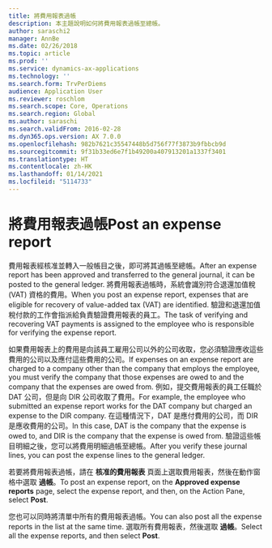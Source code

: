 ```yaml
---
title: 將費用報表過帳
description: 本主題說明如何將費用報表過帳至總帳。
author: saraschi2
manager: AnnBe
ms.date: 02/26/2018
ms.topic: article
ms.prod: ''
ms.service: dynamics-ax-applications
ms.technology: ''
ms.search.form: TrvPerDiems
audience: Application User
ms.reviewer: roschlom
ms.search.scope: Core, Operations
ms.search.region: Global
ms.author: saraschi
ms.search.validFrom: 2016-02-28
ms.dyn365.ops.version: AX 7.0.0
ms.openlocfilehash: 982b7621c35547448b5d756f77f3873b9fbbcb9d
ms.sourcegitcommit: 9f31b33ed6e7f1b49200a407913201a1337f3401
ms.translationtype: HT
ms.contentlocale: zh-HK
ms.lasthandoff: 01/14/2021
ms.locfileid: "5114733"
---
```

# <a name="post-an-expense-report"></a><span data-ttu-id="06614-103">將費用報表過帳</span><span class="sxs-lookup"><span data-stu-id="06614-103">Post an expense report</span></span>

<span data-ttu-id="06614-104">費用報表經核准並轉入一般帳目之後，即可將其過帳至總帳。</span><span class="sxs-lookup"><span data-stu-id="06614-104">After an expense report has been approved and transferred to the general journal, it can be posted to the general ledger.</span></span> <span data-ttu-id="06614-105">將費用報表過帳時，系統會識別符合退還加值稅 (VAT) 資格的費用。</span><span class="sxs-lookup"><span data-stu-id="06614-105">When you post an expense report, expenses that are eligible for recovery of value-added tax (VAT) are identified.</span></span> <span data-ttu-id="06614-106">驗證和退還加值稅付款的工作會指派給負責驗證費用報表的員工。</span><span class="sxs-lookup"><span data-stu-id="06614-106">The task of verifying and recovering VAT payments is assigned to the employee who is responsible for verifying the expense report.</span></span>

<span data-ttu-id="06614-107">如果費用報表上的費用是向該員工雇用公司以外的公司收取，您必須驗證應收這些費用的公司以及應付這些費用的公司。</span><span class="sxs-lookup"><span data-stu-id="06614-107">If expenses on an expense report are charged to a company other than the company that employs the employee, you must verify the company that those expenses are owed to and the company that the expenses are owed from.</span></span> <span data-ttu-id="06614-108">例如，提交費用報表的員工任職於 DAT 公司，但是向 DIR 公司收取了費用。</span><span class="sxs-lookup"><span data-stu-id="06614-108">For example, the employee who submitted an expense report works for the DAT company but charged an expense to the DIR company.</span></span> <span data-ttu-id="06614-109">在這種情況下，DAT 是應付費用的公司，而 DIR 是應收費用的公司。</span><span class="sxs-lookup"><span data-stu-id="06614-109">In this case, DAT is the company that the expense is owed to, and DIR is the company that the expense is owed from.</span></span> <span data-ttu-id="06614-110">驗證這些帳目明細之後，您可以將費用明細過帳至總帳。</span><span class="sxs-lookup"><span data-stu-id="06614-110">After you verify these journal lines, you can post the expense lines to the general ledger.</span></span>

<span data-ttu-id="06614-111">若要將費用報表過帳，請在 **核准的費用報表** 頁面上選取費用報表，然後在動作窗格中選取 **過帳**。</span><span class="sxs-lookup"><span data-stu-id="06614-111">To post an expense report, on the **Approved expense reports** page, select the expense report, and then, on the Action Pane, select **Post**.</span></span>

<span data-ttu-id="06614-112">您也可以同時將清單中所有的費用報表過帳。</span><span class="sxs-lookup"><span data-stu-id="06614-112">You can also post all the expense reports in the list at the same time.</span></span> <span data-ttu-id="06614-113">選取所有費用報表，然後選取 **過帳**。</span><span class="sxs-lookup"><span data-stu-id="06614-113">Select all the expense reports, and then select **Post**.</span></span>
